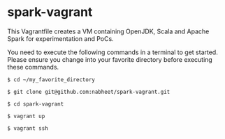 # spark-vagrant
This Vagrantfile creates a VM containing OpenJDK, Scala and Apache Spark for experimentation and PoCs.

You need to execute the following commands in a terminal to get started.
Please ensure you change into your favorite directory before executing these
commands.

`$ cd ~/my_favorite_directory`

`$ git clone git@github.com:nabheet/spark-vagrant.git`

`$ cd spark-vagrant`

`$ vagrant up`

`$ vagrant ssh`
